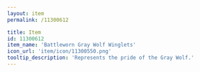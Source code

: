 ```yaml
---
layout: item
permalink: /11300612

title: Item
id: 11300612
item_name: 'Battleworn Gray Wolf Winglets'
icon_url: 'item/icon/11300550.png'
tooltip_description: 'Represents the pride of the Gray Wolf.'
---
```

